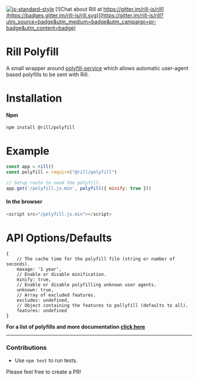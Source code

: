 [![js-standard-style](https://img.shields.io/badge/code%20style-standard-brightgreen.svg)](http://standardjs.com/)
[![Chat about Rill at https://gitter.im/rill-js/rill](https://badges.gitter.im/rill-js/rill.svg)](https://gitter.im/rill-js/rill?utm_source=badge&utm_medium=badge&utm_campaign=pr-badge&utm_content=badge)

# Rill Polyfill
A small wrapper around [polyfill-service](https://github.com/Financial-Times/polyfill-service) which allows automatic user-agent based polyfills to be sent with Rill.

# Installation

#### Npm
```console
npm install @rill/polyfill
```

# Example

```js
const app = rill()
const polyfill = require("@rill/polyfill")

// Setup route to send the polyfill.
app.get('/polyfill.js.min', polyfill({ minify: true }))
```

#### In the browser

```js
<script src="/polyfill.js.min"></script>
```

# API Options/Defaults

```
{
	// The cache time for the polyfill file (string or number of seconds).
	maxage: '1 year',
	// Enable or disable minification.
	minify: true,
	// Enable or disable polyfilling unknown user agents.
	unknown: true,
	// Array of excluded features.
	excludes: undefined,
	// Object containing the features to pollyfill (defaults to all).
	features: undefined
}
```

**For a list of polyfills and more documentation [click here](https://github.com/Financial-Times/polyfill-service/tree/master/polyfills)**

---

### Contributions

* Use `npm test` to run tests.

Please feel free to create a PR!
